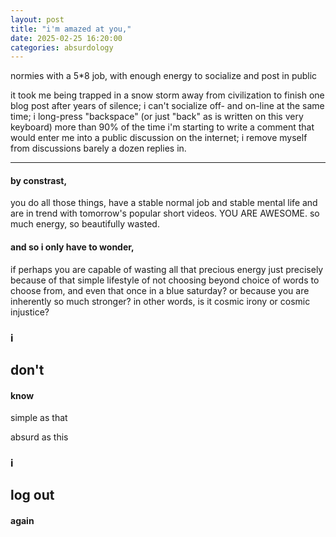 ```yaml
---
layout: post
title: "i'm amazed at you,"
date: 2025-02-25 16:20:00
categories: absurdology
---
```


normies with a 5*8 job, with enough energy to socialize and post in
public

<cut/>

it took me being trapped in a snow storm away from civilization to
finish one blog post after years of silence; i can't socialize off-
and on-line at the same time; i long-press "backspace" (or just "back"
as is written on this very keyboard) more than 90% of the time i'm
starting to write a comment that would enter me into a public
discussion on the internet; i remove myself from discussions barely a
dozen replies in.

***

#### by constrast,

you do all those things, have a stable normal job and stable mental
life and are in trend with tomorrow's popular short videos. YOU ARE
AWESOME. so much energy, so beautifully wasted.

#### and so i only have to wonder,

if perhaps you are capable of wasting all that precious energy just
precisely because of that simple lifestyle of not choosing beyond
choice of words to choose from, and even that once in a blue saturday?
or because you are inherently so much stronger? in other words, is it
cosmic irony or cosmic injustice?

### i

## don't

#### know

simple as that

absurd as this

### i

## log out

#### again
